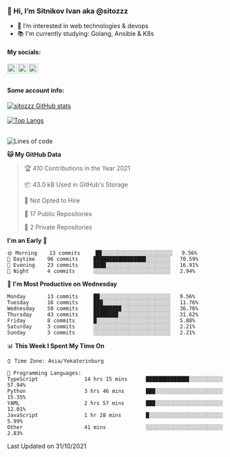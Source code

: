 ### 👋 Hi, I’m Sitnikov Ivan aka @sitozzz
- 👀 I’m interested in web technologies & devops
- 📚 I'm currently studying: Golang, Ansible & K8s

#### My socials:
[<img align="left" alt="sitozzz | Instagram" width="22px" src="https://cdn.jsdelivr.net/npm/simple-icons@v3/icons/gmail.svg" />][gmail]
[<img align="left" alt="sitozzz | LinkedIn" width="22px" src="https://cdn.jsdelivr.net/npm/simple-icons@v3/icons/linkedin.svg" />][linkedin]
[<img align="left" alt="sitozzz | Instagram" width="22px" src="https://cdn.jsdelivr.net/npm/simple-icons@v3/icons/instagram.svg" />][instagram]

[gmail]: mailto:sit7602@gmail.com
[linkedin]: https://www.linkedin.com/in/ivan-sitnikov-650ba2203
[instagram]: https://www.instagram.com/sitozzz_rulozzz/

<br/><br/>

#### Some account info:

[![sitozzz GitHub stats](https://github-readme-stats.vercel.app/api?username=sitozzz)](https://github.com/anuraghazra/github-readme-stats)
<br/><br/>
[![Top Langs](https://github-readme-stats.vercel.app/api/top-langs/?username=sitozzz&layout=compact)](https://github.com/anuraghazra/github-readme-stats)
<br/><br/>
<!--START_SECTION:waka-->
![Lines of code](https://img.shields.io/badge/From%20Hello%20World%20I%27ve%20Written-185931%20lines%20of%20code-blue)

**🐱 My GitHub Data** 

> 🏆 410 Contributions in the Year 2021
 > 
> 📦 43.0 kB Used in GitHub's Storage 
 > 
> 🚫 Not Opted to Hire
 > 
> 📜 17 Public Repositories 
 > 
> 🔑 2 Private Repositories  
 > 
**I'm an Early 🐤** 

```text
🌞 Morning    13 commits     ██░░░░░░░░░░░░░░░░░░░░░░░   9.56% 
🌆 Daytime    96 commits     █████████████████░░░░░░░░   70.59% 
🌃 Evening    23 commits     ████░░░░░░░░░░░░░░░░░░░░░   16.91% 
🌙 Night      4 commits      ░░░░░░░░░░░░░░░░░░░░░░░░░   2.94%

```
📅 **I'm Most Productive on Wednesday** 

```text
Monday       13 commits     ██░░░░░░░░░░░░░░░░░░░░░░░   9.56% 
Tuesday      16 commits     ███░░░░░░░░░░░░░░░░░░░░░░   11.76% 
Wednesday    50 commits     █████████░░░░░░░░░░░░░░░░   36.76% 
Thursday     43 commits     ████████░░░░░░░░░░░░░░░░░   31.62% 
Friday       8 commits      █░░░░░░░░░░░░░░░░░░░░░░░░   5.88% 
Saturday     3 commits      ░░░░░░░░░░░░░░░░░░░░░░░░░   2.21% 
Sunday       3 commits      ░░░░░░░░░░░░░░░░░░░░░░░░░   2.21%

```


📊 **This Week I Spent My Time On** 

```text
⌚︎ Time Zone: Asia/Yekaterinburg

💬 Programming Languages: 
TypeScript               14 hrs 15 mins      ██████████████░░░░░░░░░░░   57.94% 
Python                   3 hrs 46 mins       ███░░░░░░░░░░░░░░░░░░░░░░   15.35% 
YAML                     2 hrs 57 mins       ███░░░░░░░░░░░░░░░░░░░░░░   12.01% 
JavaScript               1 hr 28 mins        █░░░░░░░░░░░░░░░░░░░░░░░░   5.99% 
Other                    41 mins             ░░░░░░░░░░░░░░░░░░░░░░░░░   2.83%

```


 Last Updated on 31/10/2021
<!--END_SECTION:waka-->
